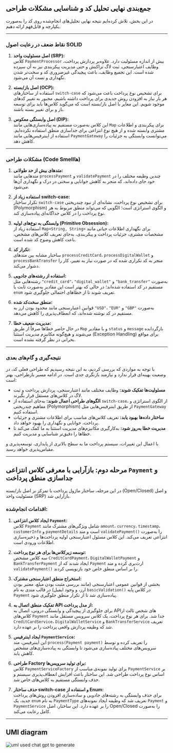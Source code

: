 ## جمع‌بندی نهایی تحلیل کد و شناسایی مشکلات طراحی

در این بخش، تلاش کرده‌ایم نتیجه نهایی تحلیل‌های انجام‌شده روی کد را به‌صورت یکپارچه و قابل‌فهم ارائه دهیم.

---

### نقاط ضعف در رعایت اصول SOLID

1. **اصل مسئولیت واحد (SRP):**  
   کلاس `PaymentProcessor` بیش از اندازه مسئولیت دارد. علاوه‌بر پردازش پرداخت، وظایف اعتبارسنجی، ثبت لاگ تراکنش و حتی مدیریت پیکربندی نیز به آن سپرده شده است. این تجمیع وظایف، باعث پیچیدگی غیرضروری کد و سخت‌تر شدن نگهداری و تست آن می‌شود.

2. **اصل باز/بسته (OCP):**  
   استفاده از ساختارهای `switch-case` برای تشخیص نوع پرداخت باعث می‌شود که هر بار نیاز به افزودن روش جدیدی برای پرداخت داشته باشیم، مجبور به تغییر کدهای موجود شویم. این مغایر با اصل باز/بسته است که می‌گوید کلاس‌ها باید برای توسعه باز و برای تغییر بسته باشند.

3. **اصل وابستگی معکوس (DIP):**  
   این کلاس به‌صورت مستقیم به پیاده‌سازی‌هایی مانند `Map` برای پیکربندی و اطلاعات مشتری وابسته شده و از هیچ نوع انتزاعی برای جداسازی منطق استفاده نکرده‌ایم. استفاده از اینترفیس‌هایی مانند `PaymentGateway` می‌توانست وابستگی به جزئیات را کاهش دهد.

---

### مشکلات طراحی (Code Smellها)

1. **متدهای بیش از حد طولانی:**  
   متدهایی مانند `processPayment` و `validatePayment` چندین وظیفه مختلف را در خود جای داده‌اند، که منجر به کاهش خوانایی و سختی در درک و نگهداری آن‌ها می‌شود.

2. **استفاده زیاد از switch-case:**  
   تکرار ساختار `switch-case` برای تشخیص نوع پرداخت، نشانه‌ای از نبود چندریختی (Polymorphism) و الگوی استراتژی است؛ الگویی که می‌تواند منطق مربوط به هر نوع پرداخت را در کلاس جداگانه‌ای پیاده‌سازی کند.

3. **وابستگی به نوع‌های اولیه (Primitive Obsession):**  
   استفاده زیاد از `Map<String, String>` برای نگهداری اطلاعات حیاتی مانند مشخصات مشتری، جزئیات پرداخت و پیکربندی، به‌جای تعریف کلاس‌های مشخص، باعث کاهش وضوح کد شده است.

4. **تکرار کد:**  
   ساختار مشابه بین متدهای `processCreditCard`، `processDigitalWallet` و `processBankTransfer` منجر به کد تکراری شده که در صورت نیاز به تغییر، کار را دشوار می‌کند.

5. **استفاده از رشته‌های جادویی:**  
   رشته‌هایی مثل `"credit_card"`، `"digital_wallet"` و `"bank_transfer"` به‌صورت مستقیم در کد استفاده شده‌اند؛ در حالی که بهتر است این مقادیر به‌صورت ثابت یا `enum` تعریف شوند تا از خطاهای احتمالی جلوگیری شود.

6. **منطق سخت‌کد شده:**  
   قوانین اعتبارسنجی مانند محدود بودن ارز به `"USD"`، `"EUR"` و `"GBP"` به‌صورت مستقیم در کد نوشته شده‌اند، که انعطاف‌پذیری را کاهش می‌دهد.

7. **مدیریت ضعیف خطا:**  
   در حال حاضر خطاها صرفاً از طریق `Map` و با مقادیر `status` و `message` بازگردانده می‌شوند و هیچ‌گونه مکانیزم مدیریت استثنا (Exception Handling) برای مواقع بحرانی در نظر گرفته نشده است.

---

### نتیجه‌گیری و گام‌های بعدی

با توجه به مواردی که بررسی کردیم، به این نتیجه رسیدیم که طراحی فعلی کد، در وضعیت بهینه‌ای قرار ندارد و نیازمند بازنگری جدی است. در ادامه مسیر بازطراحی، بهتر است:

- **مسئولیت‌ها تفکیک شوند:** وظایف مختلف مانند اعتبارسنجی، پردازش پرداخت و ثبت لاگ در کلاس‌های مستقل قرار بگیرند.
- **الگوهای طراحی اعمال شوند:** به‌جای استفاده از `switch-case`، از الگوی استراتژی و مفاهیم چندریختی (Polymorphism) از طریق اینترفیس‌هایی مثل `PaymentGateway` استفاده کنیم.
- **ساختار داده‌ها بهبود یابد:** تعریف کلاس‌های مناسب برای اطلاعات مشتری و جزئیات پرداخت، خوانایی و نگهداری را بهبود خواهد داد.
- **مدیریت خطا به‌روز شود:** به‌کارگیری مکانیزم‌های مدیریت استثنا به ما کمک می‌کند تا خطاها را دقیق‌تر شناسایی و مدیریت کنیم.

با اعمال این تغییرات، سیستم پرداخت ما به سطح بالاتری از پایداری، توسعه‌پذیری و مقیاس‌پذیری خواهد رسید.

---

## مرحله دوم: بازآرایی با معرفی کلاس انتزاعی `Payment` و جداسازی منطق پرداخت

در این مرحله، ساختار ماژول پرداخت با تمرکز بر اصل باز/بسته (Open/Closed) و اصل مسئولیت واحد (SRP) بازآرایی شد.

### اقدامات انجام‌شده:

1. **ایجاد کلاس انتزاعی `Payment`:**  
   کلاس `Payment` شامل ویژگی‌های مشترک مانند `amount`، `currency`، `timestamp`، `customerInfo` و `paymentDetails` است و متد `validatePayment()` را به‌صورت انتزاعی تعریف می‌کند. این کلاس مسئول اعتبارسنجی اولیه پرداخت‌ها و ذخیره‌سازی اطلاعات ورودی است.

2. **توسعه زیرکلاس‌ها برای هر نوع پرداخت:**  
   سه کلاس مشخص `CreditCardPayment`، `DigitalWalletPayment` و `BankTransferPayment` ایجاد شدند که از `Payment` ارث‌بری کرده و متد `validatePayment()` را بر اساس منطق خاص خود بازنویسی کردند.

3. **استخراج منطق اعتبارسنجی مشترک:**  
   بخشی از قوانین عمومی اعتبارسنجی (مانند بررسی مثبت بودن مبلغ، معتبر بودن ارز، و وجود ایمیل) در قالب متدی به نام `basicValidation()` در کلاس پایه `Payment` پیاده‌سازی شد تا از تکرار منطق جلوگیری شود.

4. **تفکیک منطق اتصال به API از مدل پرداخت:**  
   برای جلوگیری از پیچیدگی و وابستگی درونی، اتصال به API‌های شخص ثالث از کلاس‌های `Payment` جدا شد. برای هر نوع پرداخت، یک کلاس سرویس مستقل مانند `CreditCardService`، `DigitalWalletService` و `BankTransferService` تعریف شد که وظیفه پردازش واقعی پرداخت را بر عهده دارد.

5. **ایجاد اینترفیس `PaymentService`:**  
   این اینترفیس، متد `process(Payment payment)` را تعریف کرده و توسط سرویس‌های مختلف پیاده‌سازی می‌شود تا وابستگی به پیاده‌سازی‌های مشخص کاهش یابد.

6. **طراحی Factory برای تولید سرویس‌ها:**  
   کلاس `PaymentServiceFactory` برای تولید نمونه‌ی مناسب از `PaymentService` بر اساس نوع پرداخت طراحی شد. این ساختار باعث افزایش انعطاف‌پذیری سیستم و حذف وابستگی مستقیم به کلاس‌های خاص شد.

7. **حذف ساختار switch-case و استفاده از Enum:**  
   برای حذف وابستگی به رشته‌های جادویی و ساده‌سازی افزودن روش‌های پرداخت جدید، یک `enum` به نام `PaymentType` تعریف شد که وظیفه ایجاد نمونه‌های `Payment` و `PaymentService` را بر عهده دارد. این ساختار، اصل Open/Closed را به‌صورت کامل رعایت می‌کند.

---

## UMl diagram
![uml](https://github.com/user-attachments/assets/8e9aa900-3bba-418e-8628-6744f6cc164a)
used chat gpt to generate

